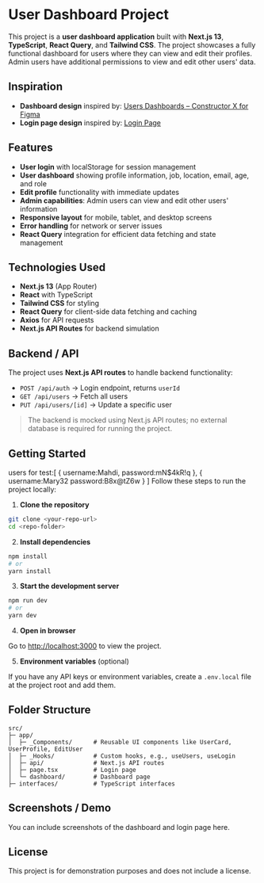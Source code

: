 
# User Dashboard Project

This project is a **user dashboard application** built with **Next.js 13**, **TypeScript**, **React Query**, and **Tailwind CSS**. The project showcases a fully functional dashboard for users where they can view and edit their profiles. Admin users have additional permissions to view and edit other users' data.

## Inspiration

* **Dashboard design** inspired by: [Users Dashboards – Constructor X for Figma](https://dribbble.com/shots/25990589-Users-Dashboards-Constructor-X-for-figma-6-0)
* **Login page design** inspired by: [Login Page](https://dribbble.com/shots/23424744-Login-Page)

## Features

* **User login** with localStorage for session management
* **User dashboard** showing profile information, job, location, email, age, and role
* **Edit profile** functionality with immediate updates
* **Admin capabilities**: Admin users can view and edit other users' information
* **Responsive layout** for mobile, tablet, and desktop screens
* **Error handling** for network or server issues
* **React Query** integration for efficient data fetching and state management

## Technologies Used

* **Next.js 13** (App Router)
* **React** with TypeScript
* **Tailwind CSS** for styling
* **React Query** for client-side data fetching and caching
* **Axios** for API requests
* **Next.js API Routes** for backend simulation

## Backend / API

The project uses **Next.js API routes** to handle backend functionality:

* `POST /api/auth` → Login endpoint, returns `userId`
* `GET /api/users` → Fetch all users
* `PUT /api/users/[id]` → Update a specific user

> The backend is mocked using Next.js API routes; no external database is required for running the project.

## Getting Started
users for test:[
    {
        username:Mahdi,
        password:mN$4kR!q
    },
    {
        username:Mary32
        password:B8x@tZ6w
    }
]
Follow these steps to run the project locally:

1. **Clone the repository**

```bash
git clone <your-repo-url>
cd <repo-folder>
```

2. **Install dependencies**

```bash
npm install
# or
yarn install
```

3. **Start the development server**

```bash
npm run dev
# or
yarn dev
```

4. **Open in browser**

Go to [http://localhost:3000](http://localhost:3000) to view the project.

5. **Environment variables** (optional)

If you have any API keys or environment variables, create a `.env.local` file at the project root and add them.

## Folder Structure

```
src/
├─ app/
│  ├─ _Components/      # Reusable UI components like UserCard, UserProfile, EditUser
│  ├─ _Hooks/           # Custom hooks, e.g., useUsers, useLogin
│  ├─ api/              # Next.js API routes
│  ├─ page.tsx          # Login page
│  └─ dashboard/        # Dashboard page
├─ interfaces/          # TypeScript interfaces
```

## Screenshots / Demo

You can include screenshots of the dashboard and login page here.

## License

This project is for demonstration purposes and does not include a license.

